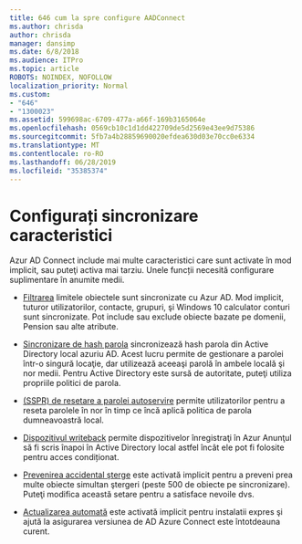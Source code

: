```yaml
---
title: 646 cum la spre configure AADConnect
ms.author: chrisda
author: chrisda
manager: dansimp
ms.date: 6/8/2018
ms.audience: ITPro
ms.topic: article
ROBOTS: NOINDEX, NOFOLLOW
localization_priority: Normal
ms.custom:
- "646"
- "1300023"
ms.assetid: 599698ac-6709-477a-a66f-169b3165064e
ms.openlocfilehash: 0569cb10c1d1dd422709de5d2569e43ee9d75386
ms.sourcegitcommit: 5fb7a4b28859690020efdea630d03e70cc0e6334
ms.translationtype: MT
ms.contentlocale: ro-RO
ms.lasthandoff: 06/28/2019
ms.locfileid: "35385374"
---
```

# <a name="configure-sync-features"></a>Configurați sincronizare caracteristici

Azur AD Connect include mai multe caracteristici care sunt activate în mod implicit, sau puteţi activa mai tarziu. Unele funcții necesită configurare suplimentare în anumite medii.

- [Filtrarea](https://docs.microsoft.com/azure/active-directory/connect/active-directory-aadconnectsync-configure-filtering) limitele obiectele sunt sincronizate cu Azur AD. Mod implicit, tuturor utilizatorilor, contacte, grupuri, şi Windows 10 calculator conturi sunt sincronizate. Pot include sau exclude obiecte bazate pe domenii, Pension sau alte atribute.

- [Sincronizare de hash parola](https://docs.microsoft.com/azure/active-directory/connect/active-directory-aadconnectsync-implement-password-hash-synchronization) sincronizează hash parola din Active Directory local azuriu AD. Acest lucru permite de gestionare a parolei într-o singură locaţie, dar utilizează aceeaşi parolă în ambele locală şi nor medii. Pentru Active Directory este sursă de autoritate, puteţi utiliza propriile politici de parola.

- [(SSPR) de resetare a parolei autoservire](https://docs.microsoft.com/azure/active-directory/authentication/quickstart-sspr) permite utilizatorilor pentru a reseta parolele în nor în timp ce încă aplică politica de parola dumneavoastră local.

- [Dispozitivul writeback](https://docs.microsoft.com/azure/active-directory/connect/active-directory-aadconnect-feature-device-writeback) permite dispozitivelor înregistraţi în Azur Anunţul să fi scris înapoi în Active Directory local astfel încât ele pot fi folosite pentru acces condiționat.

- [Prevenirea accidental şterge](https://docs.microsoft.com/azure/active-directory/connect/active-directory-aadconnectsync-feature-prevent-accidental-deletes) este activată implicit pentru a preveni prea multe obiecte simultan ştergeri (peste 500 de obiecte pe sincronizare). Puteţi modifica această setare pentru a satisface nevoile dvs.

- [Actualizarea automată](https://docs.microsoft.com/azure/active-directory/connect/active-directory-aadconnect-feature-automatic-upgrade) este activată implicit pentru instalatii expres şi ajută la asigurarea versiunea de AD Azure Connect este întotdeauna curent.

